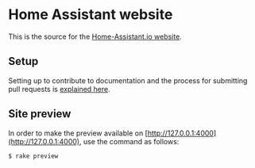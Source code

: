 # Home Assistant website

This is the source for the [Home-Assistant.io website](https://home-assistant.io).

## Setup

Setting up to contribute to documentation and the process for submitting pull requests is [explained here](https://home-assistant.io/developers/website/).

## Site preview

In order to make the preview available on [http://127.0.0.1:4000](http://127.0.0.1:4000), use the command as follows:

```bash
$ rake preview
```
